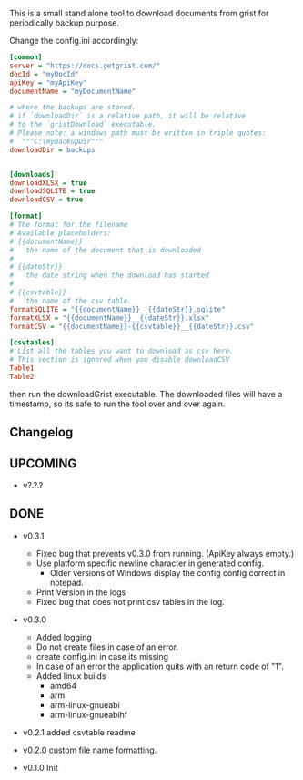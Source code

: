This is a small stand alone tool to download
documents from grist for periodically backup purpose.

Change the config.ini accordingly:

```ini
[common]
server = "https://docs.getgrist.com/"
docId = "myDocId"
apiKey = "myApiKey"
documentName = "myDocumentName"

# where the backups are stored.
# if `downloadDir` is a relative path, it will be relative
# to the `gristDownload` executable.
# Please note: a windows path must be written in triple quotes:
#  """C:\myBackupDir"""
downloadDir = backups


[downloads]
downloadXLSX = true
downloadSQLITE = true
downloadCSV = true

[format]
# The format for the filename
# Available placeholders:
# {{documentName}}
#   the name of the document that is downloaded
#
# {{dateStr}}
#   the date string when the download has started
#
# {{csvtable}}
#   the name of the csv table.
formatSQLITE = "{{documentName}}__{{dateStr}}.sqlite"
formatXLSX = "{{documentName}}__{{dateStr}}.xlsx"
formatCSV = "{{documentName}}-{{csvtable}}__{{dateStr}}.csv"

[csvtables]
# List all the tables you want to download as csv here.
# This section is ignored when you disable downloadCSV
Table1
Table2
```

then run the downloadGrist executable.
The downloaded files will have a timestamp,
so its safe to run the tool over and over again.


Changelog
---------
UPCOMING
---
- v?.?.?


DONE
----
- v0.3.1
  - Fixed bug that prevents v0.3.0 from running. (ApiKey always empty.)
  - Use platform specific newline character in generated config.
    - Older versions of Windows display the config config correct in notepad.
  - Print Version in the logs
  - Fixed bug that does not print csv tables in the log.
- v0.3.0
  - Added logging
  - Do not create files in case of an error.
  - create config.ini in case its missing
  - In case of an error the application quits with an return code of "1".
  - Added linux builds
    - amd64
    - arm
    - arm-linux-gnueabi
    - arm-linux-gnueabihf


- v0.2.1 added csvtable readme
- v0.2.0 custom file name formatting.
- v0.1.0 Init